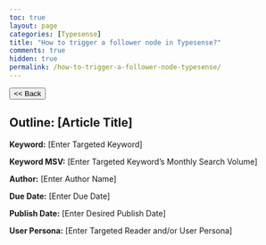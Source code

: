 ```yaml
---
toc: true
layout: page
categories: [Typesense]
title: "How to trigger a follower node in Typesense?"
comments: true
hidden: true
permalink: /how-to-trigger-a-follower-node-typesense/
---
```


<button class="back-button" onclick="window.history.back()"><< Back</button>

## Outline: [Article Title]

**Keyword:** [Enter Targeted Keyword]

**Keyword MSV:** [Enter Targeted Keyword’s Monthly Search Volume]

**Author:** [Enter Author Name]

**Due Date:** [Enter Due Date]

**Publish Date:** [Enter Desired Publish Date]

**User Persona:** [Enter Targeted Reader and/or User Persona]

<br>
